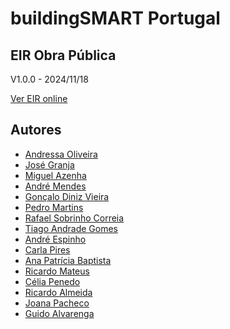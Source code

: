 # buildingSMART Portugal

## EIR Obra Pública

V1.0.0 - 2024/11/18

[Ver EIR online](https://github.com/buildingSMART-Portugal/EIR-Obra-Publica/blob/main/EIR.markdown)


## Autores

* [Andressa Oliveira](mailto:soliveira.andressa@gmail.com)
* [José Granja](mailto:granja@civil.uminho.pt)
* [Miguel Azenha](mailto:miguel.azenha@gmail.com)
* [André Mendes]()
* [Gonçalo Diniz Vieira]()
* [Pedro Martins]()
* [Rafael Sobrinho Correia]()
* [Tiago Andrade Gomes]()
* [André Espinho]()
* [Carla Pires]()
* [Ana Patrícia Baptista]()
* [Ricardo Mateus]()
* [Célia Penedo]()
* [Ricardo Almeida]()
* [Joana Pacheco]()
* [Guido Alvarenga]()
